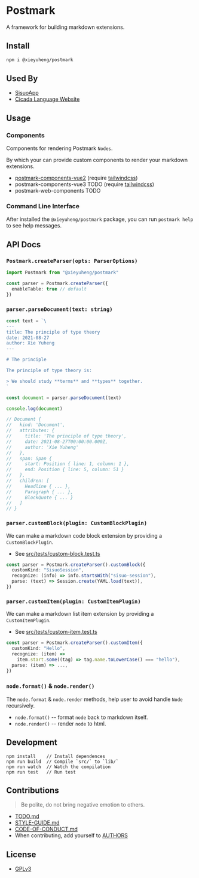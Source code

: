 # Postmark

A framework for building markdown extensions.

## Install

``` bash
npm i @xieyuheng/postmark
```

## Used By

- [SisuoApp](https://sisuo.app)
- [Cicada Language Website](https://cicada-lang.org)

## Usage

### Components

Components for rendering Postmark `Nodes`.

By which your can provide custom components to render your markdown extensions.

- [postmark-components-vue2](https://github.com/xieyuheng/postmark-components-vue2)
  (require [tailwindcss](https://tailwindcss.com))
- postmark-components-vue3 TODO
  (require [tailwindcss](https://tailwindcss.com))
- postmark-web-components TODO

### Command Line Interface

After installed the `@xieyuheng/postmark` package, you can run `postmark help` to see help messages.

## API Docs

### `Postmark.createParser(opts: ParserOptions)`

``` typescript
import Postmark from "@xieyuheng/postmark"

const parser = Postmark.createParser({
  enableTable: true // default
})
```

### `parser.parseDocument(text: string)`

``` typescript
const text = `\
---
title: The principle of type theory
date: 2021-08-27
author: Xie Yuheng
---

# The principle

The principle of type theory is:

> We should study **terms** and **types** together.
`

const document = parser.parseDocument(text)

console.log(document)

// Document {
//   kind: 'Document',
//   attributes: {
//     title: 'The principle of type theory',
//     date: 2021-08-27T00:00:00.000Z,
//     author: 'Xie Yuheng'
//   },
//   span: Span {
//     start: Position { line: 1, column: 1 },
//     end: Position { line: 5, column: 51 }
//   },
//   children: [
//     Headline { ... },
//     Paragraph { ... },
//     BlockQuote { ... }
//   ]
// }
```

### `parser.customBlock(plugin: CustomBlockPlugin)`

We can make a markdown code block extension by providing a `CustomBlockPlugin`.

- See [src/tests/custom-block.test.ts](src/tests/custom-block.test.ts)

``` typescript
const parser = Postmark.createParser().customBlock({
  customKind: "SisuoSession",
  recognize: (info) => info.startsWith("sisuo-session"),
  parse: (text) => Session.create(YAML.load(text)),
})
```

### `parser.customItem(plugin: CustomItemPlugin)`

We can make a markdown list item extension by providing a `CustomItemPlugin`.

- See [src/tests/custom-item.test.ts](src/tests/custom-item.test.ts)

``` typescript
const parser = Postmark.createParser().customItem({
  customKind: "Hello",
  recognize: (item) =>
    item.start.some((tag) => tag.name.toLowerCase() === "hello"),
  parse: (item) => ...,
})
```

### `node.format()` & `node.render()`

The `node.format` & `node.render` methods, help user to avoid handle `Node` recursively.

- `node.format()` -- format `node` back to markdown itself.
- `node.render()` -- render `node` to html.

## Development

```
npm install    // Install dependences
npm run build  // Compile `src/` to `lib/`
npm run watch  // Watch the compilation
npm run test   // Run test
```

## Contributions

> Be polite, do not bring negative emotion to others.

- [TODO.md](TODO.md)
- [STYLE-GUIDE.md](STYLE-GUIDE.md)
- [CODE-OF-CONDUCT.md](CODE-OF-CONDUCT.md)
- When contributing, add yourself to [AUTHORS](AUTHORS)

## License

- [GPLv3](LICENSE)
